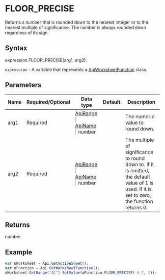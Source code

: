 # FLOOR_PRECISE

Returns a number that is rounded down to the nearest integer or to the nearest multiple of significance. The number is always rounded down regardless of its sign.

## Syntax

expression.FLOOR_PRECISE(arg1, arg2);

`expression` - A variable that represents a [ApiWorksheetFunction](../ApiWorksheetFunction.md) class.

## Parameters

| **Name** | **Required/Optional** | **Data type** | **Default** | **Description** |
| ------------- | ------------- | ------------- | ------------- | ------------- |
| arg1 | Required | [ApiRange](../../ApiRange/ApiRange.md) &#124; [ApiName](../../ApiName/ApiName.md) &#124; number |  | The numeric value to round down. |
| arg2 | Required | [ApiRange](../../ApiRange/ApiRange.md) &#124; [ApiName](../../ApiName/ApiName.md) &#124; number |  | The multiple of significance to round down to. If it is omitted, the default value of 1 is used. If it is set to zero, the function returns 0. |

## Returns

number

## Example



```javascript
var oWorksheet = Api.GetActiveSheet();
var oFunction = Api.GetWorksheetFunction();
oWorksheet.GetRange("A1").SetValue(oFunction.FLOOR_PRECISE(-6.7, 2));
```
